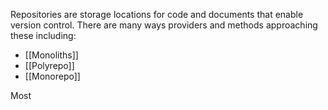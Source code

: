 Repositories are storage locations for code and documents that enable version control. There are many ways providers and methods approaching these including:
- [[Monoliths]]
- [[Polyrepo]]
- [[Monorepo]]

Most 
